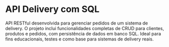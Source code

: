 # API Delivery com SQL
API RESTful desenvolvida para gerenciar pedidos de um sistema de delivery. O projeto inclui funcionalidades completas de CRUD para clientes, produtos e pedidos, com persistência de dados em banco SQL. Ideal para fins educacionais, testes e como base para sistemas de delivery reais.
